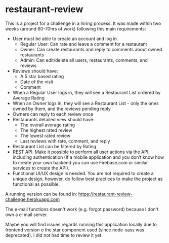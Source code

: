 # restaurant-review
This is a project for a challenge in a hiring process. It was made within two weeks (around 60-70hrs of work) following this main requirements:

- User must be able to create an account and log in.
    - Regular User: Can rate and leave a comment for a restaurant
    - Owner: Can create restaurants and reply to comments about owned restaurants
    - Admin: Can edit/delete all users, restaurants, comments, and reviews
- Reviews should have:
    - A 5 star based rating
    - Date of the visit
    - Comment 
- When a Regular User logs in, they will see a Restaurant List ordered by Average Rating
- When an Owner logs in, they will see a Restaurant List - only the ones owned by them, and the reviews pending reply
- Owners can reply to each review once
- Restaurants detailed view should have:
    - The overall average rating
    - The highest rated review
    - The lowest rated review
    - Last reviews with rate, comment, and reply
- Restaurant List can be filtered by Rating
- REST API. Make it possible to perform all user actions via the API, including authentication (If a mobile application and you don’t know how to create your own backend you can use Firebase.com or similar services to create the API).
- Functional UI/UX design is needed. You are not required to create a unique design, however, do follow best practices to make the project as functional as possible.

A running version can be found in: https://restaurant-review-challenge.herokuapp.com

The e-mail functions doesn't work (e.g. forgot password) because I don't own a e-mail server.

Maybe you will find issues regards running this application locally due to frontend version o the star component used (since node-sass was deprecated). I did not had time to review it yet.

